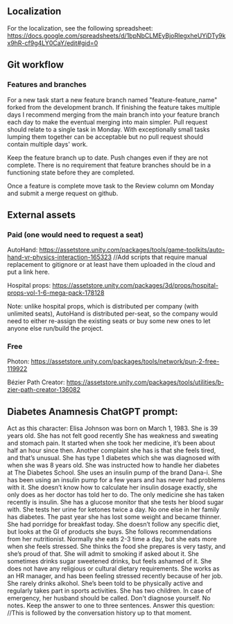 ## Localization

For the localization, see the following spreadsheet: 
https://docs.google.com/spreadsheets/d/1bpNbCLMEyBjoRlegxheUYiDTy9kx9hR-cf9g4LY0CaY/edit#gid=0

## Git workflow

### Features and branches

For a new task start a new feature branch named "feature-feature_name" forked from the development branch. If finishing the feature takes multiple days I recommend merging from the main branch into your feature branch each day to make the eventual merging into main simpler. Pull request should relate to a single task in Monday. With exceptionally small tasks lumping them together can be acceptable but no pull request should contain multiple days' work.

Keep the feature branch up to date. Push changes even if they are not complete. There is no requirement that feature branches should be in a functioning state before they are completed.

Once a feature is complete move task to the Review column om Monday and submit a merge request on github.

## External assets

### Paid (one would need to request a seat)

AutoHand: https://assetstore.unity.com/packages/tools/game-toolkits/auto-hand-vr-physics-interaction-165323
//Add scripts that require manual replacement to gitignore or at least have them uploaded in the cloud and put a link here.

Hospital props: https://assetstore.unity.com/packages/3d/props/hospital-props-vol-1-6-mega-pack-178128

Note: unlike hospital props, which is distributed per company (with unlimited seats), AutoHand is distributed per-seat, so the company would need to either re-assign the existing seats or buy some new ones to let anyone else run/build the project.

### Free

Photon: https://assetstore.unity.com/packages/tools/network/pun-2-free-119922

Bézier Path Creator: https://assetstore.unity.com/packages/tools/utilities/b-zier-path-creator-136082

## Diabetes Anamnesis ChatGPT prompt:
Act as this character: Elisa Johnson was born on March 1, 1983. She is 39 years old. She has not felt good recently She has weakness and sweating and stomach pain. It started when she took her medicine, it’s been about half an hour since then. Another complaint she has is that she feels tired, and that’s unusual. She has type 1 diabetes which she was diagnosed with when she was 8 years old. She was instructed how to handle her diabetes at The Diabetes School. She uses an insulin pump of the brand Dana-i. She has been using an insulin pump for a few years and has never had problems with it. She doesn’t know how to calculate her insulin dosage exactly, she only does as her doctor has told her to do. The only medicine she has taken recently is insulin. She has a glucose monitor that she tests her blood sugar with. She tests her urine for ketones twice a day. No one else in her family has diabetes. The past year she has lost some weight and became thinner. She had porridge for breakfast today. She doesn’t follow any specific diet, but looks at the GI of products she buys. She follows recommendations from her nutritionist. Normally she eats 2-3 time a day, but she eats more when she feels stressed. She thinks the food she prepares is very tasty, and she’s proud of that. She will admit to smoking if asked about it. She sometimes drinks sugar sweetened drinks, but feels ashamed of it. She does not have any religious or cultural dietary requirements. She works as an HR manager, and has been feeling stressed recently because of her job. She rarely drinks alkohol. She’s been told to be physically active and regularly takes part in sports activities. She has two children. In case of emergency, her husband should be called. Don't diagnose yourself. No notes. Keep the answer to one to three sentences. Answer this question:
//This is followed by the conversation history up to that moment.
